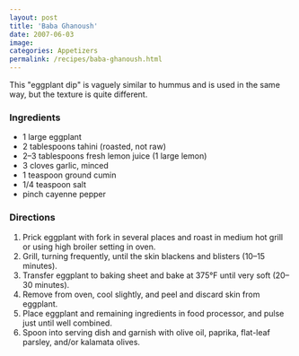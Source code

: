 ```yaml
---
layout: post
title: 'Baba Ghanoush'
date: 2007-06-03
image:
categories: Appetizers
permalink: /recipes/baba-ghanoush.html
---
```


This "eggplant dip" is vaguely similar to hummus and is used in the same way, but the texture is quite different.

### Ingredients

- 1 large eggplant
- 2 tablespoons tahini (roasted, not raw)
- 2–3 tablespoons fresh lemon juice (1 large lemon)
- 3 cloves garlic, minced
- 1 teaspoon ground cumin
- 1/4 teaspoon salt
- pinch cayenne pepper

### Directions

1. Prick eggplant with fork in several places and roast in medium hot grill or using high broiler setting in oven.
2. Grill, turning frequently, until the skin blackens and blisters (10–15 minutes).
3. Transfer eggplant to baking sheet and bake at 375°F until very soft (20–30 minutes).
4. Remove from oven, cool slightly, and peel and discard skin from eggplant.
5. Place eggplant and remaining ingredients in food processor, and pulse just until well combined.
6. Spoon into serving dish and garnish with olive oil, paprika, flat-leaf parsley, and/or kalamata olives.

